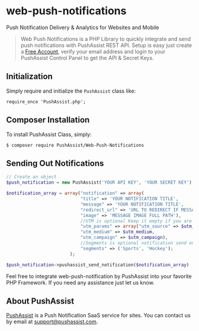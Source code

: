 # web-push-notifications
Push Notification Delivery & Analytics for Websites and Mobile

> Web Push Notifications is a PHP Library to quickly integrate and send push notifications with PushAssist REST API. Setup is easy just create a [Free Account](https://pushassist.com/pricing-plans/), verify your email address and login to your PushAssist Control Panel to get the API & Secret Keys.


## Initialization

Simply require and initialize the `PushAssist` class like:

	require_once 'PushAssist.php';
    
## Composer Installation

To install PushAssist Class, simply:   

	$ composer require PushAssist/Web-Push-Notifications 

   

## Sending Out Notifications

```php
// Create an object
$push_notification = new PushAssist('YOUR API KEY', 'YOUR SECRET KEY');

$notification_array = array("notification" => array(									
						    "title" => 'YOUR NOTIFICATION TITLE',
						    "message" => 'YOUR NOTIFICATION TITLE',
						    "redirect_url" => 'URL TO REDIRECT IF MESSAGE IS CLICKED',
						    "image" => 'MESSAGE IMAGE FULL PATH'),
                            //UTM is optional Keep it empty if you are not passing utm_params.
						    "utm_params" => array("utm_source" => $utm_source,	
							"utm_medium" => $utm_medium,
							"utm_campaign" => $utm_campaign),
                            //Segments is optional notification send only for those who subscribers by this  segment.
						    "segments" => ('Sports', 'Hockey');	
						);

$push_notification->pushassist_send_notification($notification_array)
```

 
Feel free to integrate web-push-notification by PushAssist into your favorite PHP Framework. If you need any assistance just let us know.

## About PushAssist

[PushAssist](https://pushassist.com) is a Push Notification SaaS service for sites. You can contact us by email at [support@pushassist.com](mailto:support@pushassist.com).
